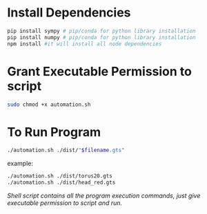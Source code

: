 # Install Dependencies
```bash
pip install sympy # pip/conda for python library installation
pip install numpy # pip/conda for python library installation
npm install #it will install all node dependencies
```

# Grant Executable Permission to script
```bash
sudo chmod +x automation.sh
```

# To Run Program
```bash
./automation.sh ./dist/"$filename.gts"
```
example:
```bash
./automation.sh ./dist/torus20.gts
./automation.sh ./dist/head_red.gts
```

*Shell script contains all the program execution commands, just give executable permission to script and run.*

<!-- **If user wants to run each file seperately, following are the commands for it:**

- Calculate 0-holes
```bash
g++ pe.cpp Matrix.cpp
./a.out ./dist/"$filename.gts"
```

- Correct the orientation of the GTS file.
```bash
g++ orient_simplex_v2.cpp -std=c++11
./a.out ./dist/"$filename.gts"
```

- Compute One-Holes
```bash
python3 hole_computation.py "$filename.gts"
```

- Visualization Setup :
```bash
npm run dev #it will start the development environment
``` -->
